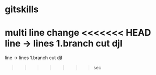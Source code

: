 # gitskills
multi line change
<<<<<<< HEAD
line -> lines
1.branch cut
djl
=======
line -> lines
1.branch cut
djl
>>>>>>> sec

